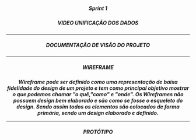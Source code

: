 <h5 align = "center">  Sprint 1 </h5>
<h5 align = "center"> VIDEO UNIFICAÇÃO DOS DADOS  </h5>

<p align "center">

  <hr>

  <p align ="center">

 <h5 align = "center">
  <div>

  <h5 align = "center"> DOCUMENTAÇÃO DE VISÃO DO PROJETO  </h5>

  <p align "center">

  <hr>

  <p align ="center">

 <h5 align = "center">
  <div>

  <h5 align = "center"> WIREFRAME  </h5>

  <h25 align = "center"> Wireframe pode ser definido como uma representação de   baixa  fidelidade do design de um projeto e tem como principal objetivo mostrar o  que podemos chamar "o quê,"como" e "onde".
   Os Wireframes não possuem design bem elaborado e são como se fosse o esqueleto do design. Sendo assim todos os elementos são colocados de forma primária, sendo um design elaborado e definido.  
   </h25>
   <p align "center">

  <hr>

  <p align ="center">

 <h5 align = "center">
  <div>

  <h5 align = "center">
  <div>

  <h5 align = "center"> PROTÓTIPO  </h5>

   <p align "center">



